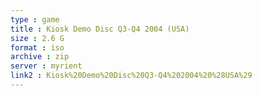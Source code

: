 ```yaml
---
type : game
title : Kiosk Demo Disc Q3-Q4 2004 (USA)
size : 2.6 G
format : iso
archive : zip
server : myrient
link2 : Kiosk%20Demo%20Disc%20Q3-Q4%202004%20%28USA%29
---
```

